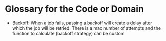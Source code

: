# Glossary for the Code or Domain

- Backoff: When a job fails, passing a backoff will create a delay after which the job will be retried. There is a max number of attempts and the function to calculate (backoff strategy) can be custom
